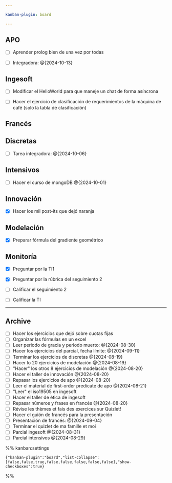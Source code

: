 ```yaml
---

kanban-plugin: board

---
```


## APO

- [ ] Aprender prolog bien de una vez por todas
- [ ] Integradora: @{2024-10-13}


## Ingesoft

- [ ] Modificar el HelloWorld para que maneje un chat de forma asíncrona
- [ ] Hacer el ejercicio de clasificación de requerimientos de la máquina de café (solo la tabla de clasificación)


## Francés



## Discretas

- [ ] Tarea integradora: @{2024-10-06}


## Intensivos

- [ ] Hacer el curso de mongoDB @{2024-10-01}


## Innovación

- [x] Hacer los mil post-its que dejó naranja


## Modelación

- [x] Preparar fórmula del gradiente geométrico


## Monitoría

- [x] Preguntar por la TI1
- [x] Preguntar por la rúbrica del seguimiento 2
- [ ] Calificar el seguimiento 2
- [ ] Calificar la TI


***

## Archive

- [ ] Hacer los ejercicios que dejó sobre cuotas fijas
- [ ] Organizar las fórmulas en un excel
- [ ] Leer periodo de gracia y periodo muerto: @{2024-08-30}
- [ ] Hacer los ejercicios del parcial, fecha límite: @{2024-09-11}
- [ ] Terminar los ejercicios de discretas @{2024-08-19}
- [ ] Hacer lo 20 ejercicios de modelación @{2024-08-19}
- [ ] "Hacer" los otros 8 ejercicios de modelación @{2024-08-20}
- [ ] Hacer el taller de innovación @{2024-08-20}
- [ ] Repasar los ejercicios de apo @{2024-08-20}
- [ ] Leer el material de first-order predicate de apo @{2024-08-21}
- [ ] "Leer" el iso19505 en ingesoft
- [ ] Hacer el taller de ética de ingesoft
- [ ] Repasar números y frases en francés @{2024-08-20}
- [ ] Révise les thèmes et fais des exercices sur Quizlet!
- [ ] Hacer el guión de francés para la presentación
- [ ] Presentación de francés: @{2024-09-04}
- [ ] Terminar el quizlet de ma famille et moi
- [ ] Parcial ingesoft @{2024-08-31}
- [ ] Parcial intensivos @{2024-08-29}

%% kanban:settings
```
{"kanban-plugin":"board","list-collapse":[false,false,true,false,false,false,false,false],"show-checkboxes":true}
```
%%